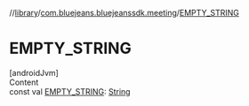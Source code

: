 //[library](../../index.md)/[com.bluejeans.bluejeanssdk.meeting](index.md)/[EMPTY_STRING](-e-m-p-t-y_-s-t-r-i-n-g.md)



# EMPTY_STRING  
[androidJvm]  
Content  
const val [EMPTY_STRING](-e-m-p-t-y_-s-t-r-i-n-g.md): [String](https://kotlinlang.org/api/latest/jvm/stdlib/kotlin/-string/index.html)  



